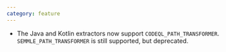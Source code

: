 ```yaml
---
category: feature
---
```

* The Java and Kotlin extractors now support `CODEQL_PATH_TRANSFORMER`. `SEMMLE_PATH_TRANSFORMER` is still supported, but deprecated.


